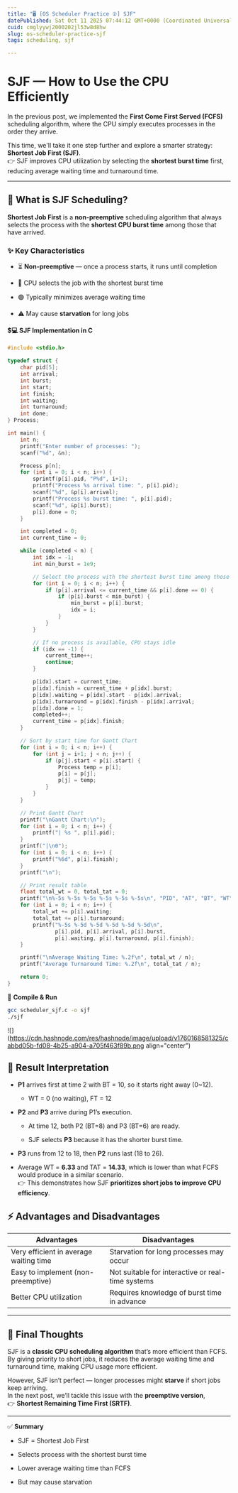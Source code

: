 ```yaml
---
title: "🖥️ [OS Scheduler Practice ②] SJF"
datePublished: Sat Oct 11 2025 07:44:12 GMT+0000 (Coordinated Universal Time)
cuid: cmglyywj2000202jl53w8d8hw
slug: os-scheduler-practice-sjf
tags: scheduling, sjf

---
```


# SJF — How to Use the CPU Efficiently

In the previous post, we implemented the **First Come First Served (FCFS)** scheduling algorithm, where the CPU simply executes processes in the order they arrive.

This time, we'll take it one step further and explore a smarter strategy: **Shortest Job First (SJF)**.  
👉 SJF improves CPU utilization by selecting the **shortest burst time** first, reducing average waiting time and turnaround time.

---

## 🧠 What is SJF Scheduling?

**Shortest Job First** is a **non-preemptive** scheduling algorithm that always selects the process with the **shortest CPU burst time** among those that have arrived.

### ✨ Key Characteristics

* ⏳ **Non-preemptive** — once a process starts, it runs until completion
    
* 🧮 CPU selects the job with the shortest burst time
    
* 🟢 Typically minimizes average waiting time
    
* ⚠️ May cause **starvation** for long jobs
    

#### $💻 SJF Implementation in C

```c
#include <stdio.h>

typedef struct {
    char pid[5];
    int arrival;
    int burst;
    int start;
    int finish;
    int waiting;
    int turnaround;
    int done;
} Process;

int main() {
    int n;
    printf("Enter number of processes: ");
    scanf("%d", &n);

    Process p[n];
    for (int i = 0; i < n; i++) {
        sprintf(p[i].pid, "P%d", i+1);
        printf("Process %s arrival time: ", p[i].pid);
        scanf("%d", &p[i].arrival);
        printf("Process %s burst time: ", p[i].pid);
        scanf("%d", &p[i].burst);
        p[i].done = 0;
    }

    int completed = 0;
    int current_time = 0;

    while (completed < n) {
        int idx = -1;
        int min_burst = 1e9;

        // Select the process with the shortest burst time among those that have arrived
        for (int i = 0; i < n; i++) {
            if (p[i].arrival <= current_time && p[i].done == 0) {
                if (p[i].burst < min_burst) {
                    min_burst = p[i].burst;
                    idx = i;
                }
            }
        }

        // If no process is available, CPU stays idle
        if (idx == -1) {
            current_time++;
            continue;
        }

        p[idx].start = current_time;
        p[idx].finish = current_time + p[idx].burst;
        p[idx].waiting = p[idx].start - p[idx].arrival;
        p[idx].turnaround = p[idx].finish - p[idx].arrival;
        p[idx].done = 1;
        completed++;
        current_time = p[idx].finish;
    }

    // Sort by start time for Gantt Chart
    for (int i = 0; i < n; i++) {
        for (int j = i+1; j < n; j++) {
            if (p[j].start < p[i].start) {
                Process temp = p[i];
                p[i] = p[j];
                p[j] = temp;
            }
        }
    }

    // Print Gantt Chart
    printf("\nGantt Chart:\n");
    for (int i = 0; i < n; i++) {
        printf("| %s ", p[i].pid);
    }
    printf("|\n0");
    for (int i = 0; i < n; i++) {
        printf("%6d", p[i].finish);
    }
    printf("\n");

    // Print result table
    float total_wt = 0, total_tat = 0;
    printf("\n%-5s %-5s %-5s %-5s %-5s %-5s\n", "PID", "AT", "BT", "WT", "TAT", "FT");
    for (int i = 0; i < n; i++) {
        total_wt += p[i].waiting;
        total_tat += p[i].turnaround;
        printf("%-5s %-5d %-5d %-5d %-5d %-5d\n",
               p[i].pid, p[i].arrival, p[i].burst,
               p[i].waiting, p[i].turnaround, p[i].finish);
    }

    printf("\nAverage Waiting Time: %.2f\n", total_wt / n);
    printf("Average Turnaround Time: %.2f\n", total_tat / n);

    return 0;
}
```

🧪 **Compile & Run**

```bash
gcc scheduler_sjf.c -o sjf
./sjf
```

![](https://cdn.hashnode.com/res/hashnode/image/upload/v1760168581325/cabbd05b-fd08-4b25-a904-a705f463f89b.png align="center")

## 🧭 Result Interpretation

* **P1** arrives first at time 2 with BT = 10, so it starts right away (0~12).
    
    * WT = 0 (no waiting), FT = 12
        
* **P2** and **P3** arrive during P1’s execution.
    
    * At time 12, both P2 (BT=8) and P3 (BT=6) are ready.
        
    * SJF selects **P3** because it has the shorter burst time.
        
* **P3** runs from 12 to 18, then **P2** runs last (18 to 26).
    
* Average WT = **6.33** and TAT = **14.33**, which is lower than what FCFS would produce in a similar scenario.  
    👉 This demonstrates how SJF **prioritizes short jobs to improve CPU efficiency**.
    

## ⚡ Advantages and Disadvantages

| Advantages | Disadvantages |
| --- | --- |
| Very efficient in average waiting time | Starvation for long processes may occur |
| Easy to implement (non-preemptive) | Not suitable for interactive or real-time systems |
| Better CPU utilization | Requires knowledge of burst time in advance |

---

## 🧭 Final Thoughts

SJF is a **classic CPU scheduling algorithm** that’s more efficient than FCFS.  
By giving priority to short jobs, it reduces the average waiting time and turnaround time, making CPU usage more efficient.

However, SJF isn’t perfect — longer processes might **starve** if short jobs keep arriving.  
In the next post, we’ll tackle this issue with the **preemptive version**,  
👉 **Shortest Remaining Time First (SRTF)**.

---

✅ **Summary**

* SJF = Shortest Job First
    
* Selects process with the shortest burst time
    
* Lower average waiting time than FCFS
    
* But may cause starvation